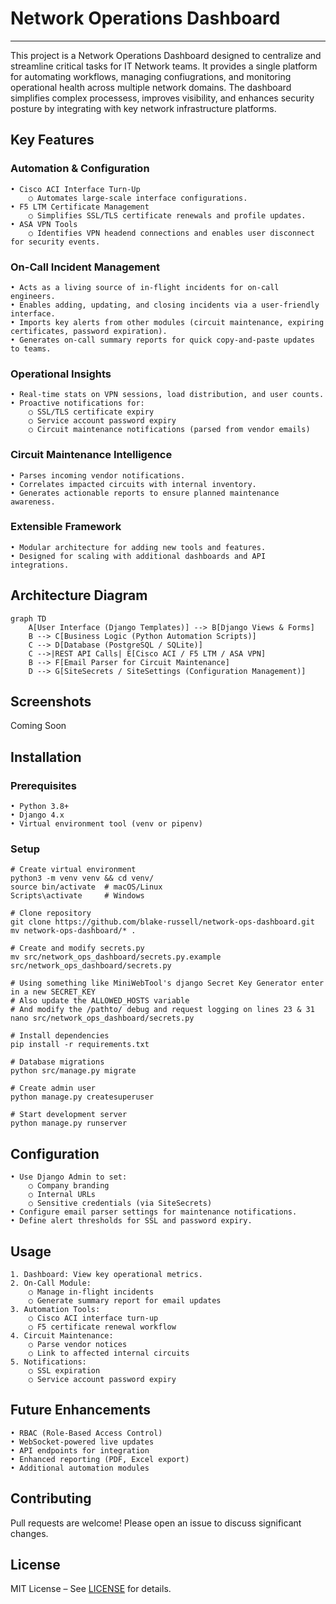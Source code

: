 # Network Operations Dashboard #
---------------------------------
This project is a Network Operations Dashboard designed to centralize and streamline critical tasks for IT Network teams. It provides a single platform for automating workflows, managing confiugrations, and monitoring operational health across multiple network domains. The dashboard simplifies complex processess, improves visibility, and enhances security posture by integrating with key network infrastructure platforms.

## Key Features ##
### Automation & Configuration ###
    • Cisco ACI Interface Turn-Up
        ○ Automates large-scale interface configurations.
    • F5 LTM Certificate Management
        ○ Simplifies SSL/TLS certificate renewals and profile updates.
    • ASA VPN Tools
        ○ Identifies VPN headend connections and enables user disconnect for security events.

### On-Call Incident Management ###
    • Acts as a living source of in-flight incidents for on-call engineers.
    • Enables adding, updating, and closing incidents via a user-friendly interface.
    • Imports key alerts from other modules (circuit maintenance, expiring certificates, password expiration).
    • Generates on-call summary reports for quick copy-and-paste updates to teams.

### Operational Insights ###
    • Real-time stats on VPN sessions, load distribution, and user counts.
    • Proactive notifications for:
        ○ SSL/TLS certificate expiry
        ○ Service account password expiry
        ○ Circuit maintenance notifications (parsed from vendor emails)


### Circuit Maintenance Intelligence ###
    • Parses incoming vendor notifications.
    • Correlates impacted circuits with internal inventory.
    • Generates actionable reports to ensure planned maintenance awareness.


### Extensible Framework ###
    • Modular architecture for adding new tools and features.
    • Designed for scaling with additional dashboards and API integrations.

## Architecture Diagram ##
```
graph TD
    A[User Interface (Django Templates)] --> B[Django Views & Forms]
    B --> C[Business Logic (Python Automation Scripts)]
    C --> D[Database (PostgreSQL / SQLite)]
    C -->|REST API Calls| E[Cisco ACI / F5 LTM / ASA VPN]
    B --> F[Email Parser for Circuit Maintenance]
    D --> G[SiteSecrets / SiteSettings (Configuration Management)]
```

## Screenshots ##
Coming Soon

## Installation ##
### Prerequisites ###
    • Python 3.8+
    • Django 4.x
    • Virtual environment tool (venv or pipenv)

### Setup ###
```
# Create virtual environment
python3 -m venv venv && cd venv/
source bin/activate  # macOS/Linux
Scripts\activate     # Windows

# Clone repository
git clone https://github.com/blake-russell/network-ops-dashboard.git
mv network-ops-dashboard/* .

# Create and modify secrets.py
mv src/network_ops_dashboard/secrets.py.example src/network_ops_dashboard/secrets.py

# Using something like MiniWebTool's django Secret Key Generator enter in a new SECRET_KEY
# Also update the ALLOWED_HOSTS variable
# And modify the /pathto/ debug and request logging on lines 23 & 31
nano src/network_ops_dashboard/secrets.py

# Install dependencies
pip install -r requirements.txt

# Database migrations
python src/manage.py migrate

# Create admin user
python manage.py createsuperuser

# Start development server
python manage.py runserver
```

## Configuration ##
    • Use Django Admin to set:
        ○ Company branding
        ○ Internal URLs
        ○ Sensitive credentials (via SiteSecrets)
    • Configure email parser settings for maintenance notifications.
    • Define alert thresholds for SSL and password expiry.

## Usage ##
    1. Dashboard: View key operational metrics.
    2. On-Call Module:
        ○ Manage in-flight incidents
        ○ Generate summary report for email updates
    3. Automation Tools:
        ○ Cisco ACI interface turn-up
        ○ F5 certificate renewal workflow
    4. Circuit Maintenance:
        ○ Parse vendor notices
        ○ Link to affected internal circuits
    5. Notifications:
        ○ SSL expiration
        ○ Service account password expiry

## Future Enhancements ##
    • RBAC (Role-Based Access Control)
    • WebSocket-powered live updates
    • API endpoints for integration
    • Enhanced reporting (PDF, Excel export)
    • Additional automation modules

## Contributing ##
Pull requests are welcome! Please open an issue to discuss significant changes.

## License ##
MIT License – See [LICENSE](LICENSE.md) for details.